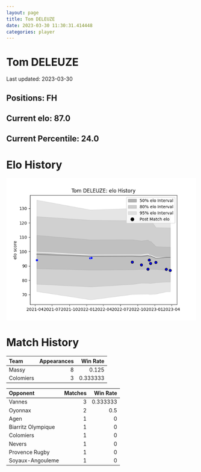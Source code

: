 ```yaml
---  
layout: page  
title: Tom DELEUZE  
date: 2023-03-30 11:30:31.414448  
categories: player  
---
```

# Tom DELEUZE


Last updated: 2023-03-30
## Positions: FH

## Current elo: 87.0

## Current Percentile: 24.0

# Elo History


![elo history](history_TomDELEUZE.png)
# Match History


| Team      |   Appearances |   Win Rate |
|:----------|--------------:|-----------:|
| Massy     |             8 |   0.125    |
| Colomiers |             3 |   0.333333 |

| Opponent           |   Matches |   Win Rate |
|:-------------------|----------:|-----------:|
| Vannes             |         3 |   0.333333 |
| Oyonnax            |         2 |   0.5      |
| Agen               |         1 |   0        |
| Biarritz Olympique |         1 |   0        |
| Colomiers          |         1 |   0        |
| Nevers             |         1 |   0        |
| Provence Rugby     |         1 |   0        |
| Soyaux-Angouleme   |         1 |   0        |